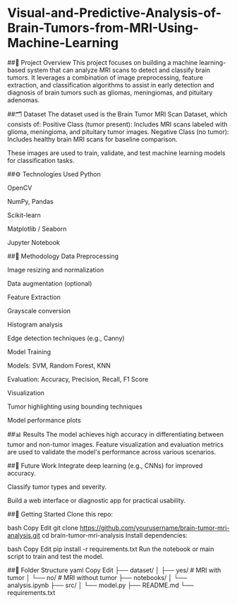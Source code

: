 # Visual-and-Predictive-Analysis-of-Brain-Tumors-from-MRI-Using-Machine-Learning
##📌 Project Overview
This project focuses on building a machine learning-based system that can analyze MRI scans to detect and classify brain tumors. It leverages a combination of image preprocessing, feature extraction, and classification algorithms to assist in early detection and diagnosis of brain tumors such as gliomas, meningiomas, and pituitary adenomas.

##🗂️ Dataset
The dataset used is the Brain Tumor MRI Scan Dataset, which consists of:
Positive Class (tumor present): Includes MRI scans labeled with glioma, meningioma, and pituitary tumor images.
Negative Class (no tumor): Includes healthy brain MRI scans for baseline comparison.

These images are used to train, validate, and test machine learning models for classification tasks.

##⚙️ Technologies Used
Python

OpenCV

NumPy, Pandas

Scikit-learn

Matplotlib / Seaborn

Jupyter Notebook

##🧪 Methodology
Data Preprocessing

Image resizing and normalization

Data augmentation (optional)

Feature Extraction

Grayscale conversion

Histogram analysis

Edge detection techniques (e.g., Canny)

Model Training

Models: SVM, Random Forest, KNN

Evaluation: Accuracy, Precision, Recall, F1 Score

Visualization

Tumor highlighting using bounding techniques

Model performance plots

##📊 Results
The model achieves high accuracy in differentiating between tumor and non-tumor images. Feature visualization and evaluation metrics are used to validate the model's performance across various scenarios.

##🧠 Future Work
Integrate deep learning (e.g., CNNs) for improved accuracy.

Classify tumor types and severity.

Build a web interface or diagnostic app for practical usability.

##🚀 Getting Started
Clone this repo:

bash
Copy
Edit
git clone https://github.com/yourusername/brain-tumor-mri-analysis.git
cd brain-tumor-mri-analysis
Install dependencies:

bash
Copy
Edit
pip install -r requirements.txt
Run the notebook or main script to train and test the model.

##📁 Folder Structure
yaml
Copy
Edit
├── dataset/
│   ├── yes/  # MRI with tumor
│   └── no/   # MRI without tumor
├── notebooks/
│   └── analysis.ipynb
├── src/
│   └── model.py
├── README.md
└── requirements.txt

